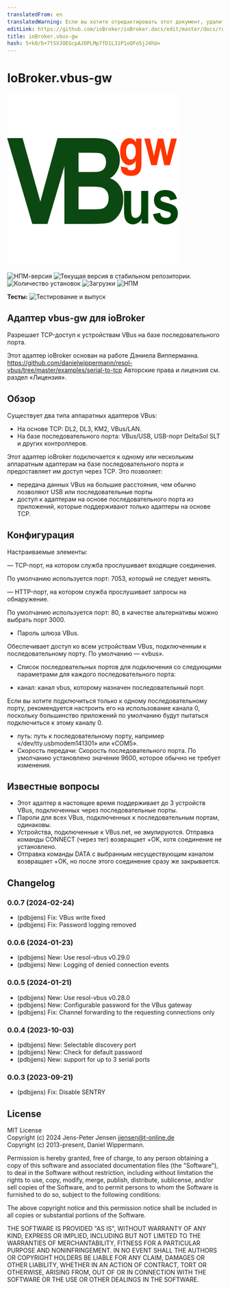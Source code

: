```yaml
---
translatedFrom: en
translatedWarning: Если вы хотите отредактировать этот документ, удалите поле «translationFrom», в противном случае этот документ будет снова автоматически переведен
editLink: https://github.com/ioBroker/ioBroker.docs/edit/master/docs/ru/adapterref/iobroker.vbus-gw/README.md
title: ioBroker.vbus-gw
hash: 5+k0/b+7tSVJOEGcpAJOPLMp7fD1L31P1oQFo5jJ4hU=
---
```

# IoBroker.vbus-gw
![Логотип](../../../en/adapterref/iobroker.vbus-gw/admin/vbus-gw.png)

![НПМ-версия](https://img.shields.io/npm/v/iobroker.vbus-gw.svg)
![Текущая версия в стабильном репозитории.](https://iobroker.live/badges/vbus-gw-stable.svg)
![Количество установок](https://iobroker.live/badges/vbus-gw-installed.svg)
![Загрузки](https://img.shields.io/npm/dm/iobroker.vbus-gw.svg)
![НПМ](https://nodei.co/npm/iobroker.vbus-gw.png?downloads=true)

**Тесты:** ![Тестирование и выпуск](https://github.com/pdbjjens/ioBroker.vbus-gw/workflows/Test%20and%20Release/badge.svg)

## Адаптер vbus-gw для ioBroker
Разрешает TCP-доступ к устройствам VBus на базе последовательного порта.

Этот адаптер ioBroker основан на работе Дэниела Випперманна.
<https://github.com/danielwippermann/resol-vbus/tree/master/examples/serial-to-tcp> Авторские права и лицензия см. раздел «Лицензия».

## Обзор
Существует два типа аппаратных адаптеров VBus:

- На основе TCP: DL2, DL3, KM2, VBus/LAN.
- На базе последовательного порта: VBus/USB, USB-порт DeltaSol SLT и других контроллеров.

Этот адаптер ioBroker подключается к одному или нескольким аппаратным адаптерам на базе последовательного порта и предоставляет им доступ через TCP. Это позволяет:

- передача данных VBus на большие расстояния, чем обычно позволяют USB или последовательные порты
- доступ к адаптерам на основе последовательного порта из приложений, которые поддерживают только адаптеры на основе TCP.

## Конфигурация
Настраиваемые элементы:

— TCP-порт, на котором служба прослушивает входящие соединения.

По умолчанию используется порт: 7053, который не следует менять.

— HTTP-порт, на котором служба прослушивает запросы на обнаружение.

По умолчанию используется порт: 80, в качестве альтернативы можно выбрать порт 3000.

- Пароль шлюза VBus.

Обеспечивает доступ ко всем устройствам VBus, подключенным к последовательному порту. По умолчанию — «vbus».

- Список последовательных портов для подключения со следующими параметрами для каждого последовательного порта:

- канал: канал vbus, которому назначен последовательный порт.

Если вы хотите подключиться только к одному последовательному порту, рекомендуется настроить его на использование канала 0, поскольку большинство приложений по умолчанию будут пытаться подключиться к этому каналу 0.

- путь: путь к последовательному порту, например «/dev/tty.usbmodem141301» или «COM5».
- Скорость передачи: Скорость последовательного порта. По умолчанию установлено значение 9600, которое обычно не требует изменения.

## Известные вопросы
- Этот адаптер в настоящее время поддерживает до 3 устройств VBus, подключенных через последовательные порты.
- Пароли для всех VBus, подключенных к последовательным портам, одинаковы.
- Устройства, подключенные к VBus.net, не эмулируются. Отправка команды CONNECT (через тег) возвращает +OK, хотя соединение не установлено.
- Отправка команды DATA с выбранным несуществующим каналом возвращает +OK, но после этого соединение сразу же закрывается.

## Changelog
<!--
	Placeholder for the next version (at the beginning of the line):
	### **WORK IN PROGRESS**
-->
### 0.0.7 (2024-02-24)

- (pdbjjens) Fix: VBus write fixed
- (pdbjjens) Fix: Password logging removed

### 0.0.6 (2024-01-23)

- (pdbjjens) New: Use resol-vbus v0.29.0
- (pdbjjens) New: Logging of denied connection events

### 0.0.5 (2024-01-21)

- (pdbjjens) New: Use resol-vbus v0.28.0
- (pdbjjens) New: Configurable password for the VBus gateway
- (pdbjjens) Fix: Channel forwarding to the requesting connections only

### 0.0.4 (2023-10-03)

- (pdbjjens) New: Selectable discovery port
- (pdbjjens) New: Check for default password
- (pdbjjens) New: support for up to 3 serial ports

### 0.0.3 (2023-09-21)

- (pdbjjens) Fix: Disable SENTRY

## License

MIT License  
Copyright (c) 2024 Jens-Peter Jensen <jjensen@t-online.de>  
Copyright (c) 2013-present, Daniel Wippermann.

Permission is hereby granted, free of charge, to any person obtaining a copy
of this software and associated documentation files (the "Software"), to deal
in the Software without restriction, including without limitation the rights
to use, copy, modify, merge, publish, distribute, sublicense, and/or sell
copies of the Software, and to permit persons to whom the Software is
furnished to do so, subject to the following conditions:

The above copyright notice and this permission notice shall be included in all
copies or substantial portions of the Software.

THE SOFTWARE IS PROVIDED "AS IS", WITHOUT WARRANTY OF ANY KIND, EXPRESS OR
IMPLIED, INCLUDING BUT NOT LIMITED TO THE WARRANTIES OF MERCHANTABILITY,
FITNESS FOR A PARTICULAR PURPOSE AND NONINFRINGEMENT. IN NO EVENT SHALL THE
AUTHORS OR COPYRIGHT HOLDERS BE LIABLE FOR ANY CLAIM, DAMAGES OR OTHER
LIABILITY, WHETHER IN AN ACTION OF CONTRACT, TORT OR OTHERWISE, ARISING FROM,
OUT OF OR IN CONNECTION WITH THE SOFTWARE OR THE USE OR OTHER DEALINGS IN THE
SOFTWARE.